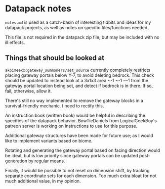 # Datapack notes
`notes.md` is used as a catch-basin of interesting tidbits and ideas for my 
datapack projects, as well as notes on specific files/functions needed.

This file is not required in the datapack zip file, but may be included with no 
ill effects.

## Things that should be looked at

`akoimeexx:gateway_summoners/set_source` currently completely restricts placing 
gateway portals below Y-7, to avoid deleting bedrock. This check should be 
updated to instead look at a 3x1x3 area ~-1 ~-1 ~-1 from the gateway portal 
location being set, and detect if bedrock is in there. If so, fail, otherwise, 
allow it.

There's still no way implemented to remove the gateway blocks in a 
survival-friendly mechanic. I need to rectify this.

An instruction book (written book) would be helpful in describing the specifics 
of the datapack behavior. BowTieDaniels from LogicalGeekBoy's patreon server is 
working on instructions to use for this purpose.

Additional gateway structures have been made for future use; as I would like to 
implement variants based on biome.

Rotating and generating the gateway portal based on facing direction would be 
ideal, but is low priority since gateway portals can be updated post-generation 
by regular means.

Finally, it would be possible to not reset on dimension shift, by tracking 
separate coordinate sets for each dimension. Too much extra bloat for not much 
additional value, in my opinion.

